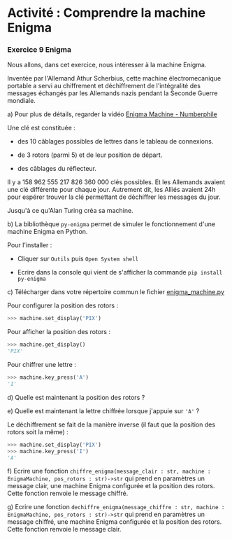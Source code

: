 # Activité : Comprendre la machine Enigma

### Exercice 9 Enigma

Nous allons, dans cet exercice, nous intéresser à la machine Enigma.

Inventée par l'Allemand Athur Scherbius, cette machine électromecanique portable a servi au chiffrement et déchiffrement de l'intégralité des messages échangés par les Allemands nazis pendant la Seconde Guerre mondiale.

a) Pour plus de détails, regarder la vidéo [Enigma Machine - Numberphile](https://www.youtube.com/watch?v=G2_Q9FoD-oQ)

Une clé est constituée :

- des 10 câblages possibles de lettres dans le tableau de connexions.

- de 3 rotors (parmi 5) et de leur position de départ.

- des câblages du réflecteur.

Il y a 158 962 555 217 826 360 000 clés possibles. Et les Allemands avaient une clé différente pour chaque jour. Autrement dit, les Alliés avaient 24h pour espérer trouver la clé permettant de déchiffrer les messages du jour.

Jusqu'à ce qu'Alan Turing créa sa machine.

b) La bibliothèque ``py-enigma`` permet de simuler le fonctionnement d'une machine Enigma en Python.

Pour l'installer :

- Cliquer sur ``Outils`` puis ``Open System shell``

- Ecrire dans la console qui vient de s'afficher la commande ``pip install py-enigma``

c) Télécharger dans votre répertoire commun le fichier [enigma_machine.py](./src/enigma_machine.py)

Pour configurer la position des rotors :

```python
>>> machine.set_display('PIX')
```

Pour afficher la position des rotors :

```python
>>> machine.get_display()
'PIX'
```

Pour chiffrer une lettre :

```python
>>> machine.key_press('A')
'I'
```

d) Quelle est maintenant la position des rotors ?

e) Quelle est maintenant la lettre chiffrée lorsque j'appuie sur ``'A'`` ?

Le déchiffrement se fait de la manière inverse (il faut que la position des rotors soit la même) :

```python
>>> machine.set_display('PIX')
>>> machine.key_press('I')
'A'
```

f) Ecrire une fonction ``chiffre_enigma(message_clair : str, machine : EnigmaMachine, pos_rotors : str)->str`` qui prend en paramètres un message clair, une machine Enigma configurée et la position des rotors. Cette fonction renvoie le message chiffré.

g) Ecrire une fonction ``dechiffre_enigma(message_chiffre : str, machine : EnigmaMachine, pos_rotors : str)->str`` qui prend en paramètres un message chiffré, une machine Enigma configurée et la position des rotors. Cette fonction renvoie le message clair.